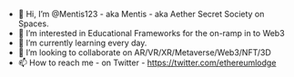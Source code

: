 - 👋 Hi, I’m @Mentis123 - aka Mentis - aka Aether Secret Society on Spaces.
- 👀 I’m interested in Educational Frameworks for the on-ramp in to Web3
- 🌱 I’m currently learning every day.
- 💞️ I’m looking to collaborate on AR/VR/XR/Metaverse/Web3/NFT/3D
- 📫 How to reach me - on Twitter - https://twitter.com/ethereumlodge

<!---
Mentis123/Mentis123 is a ✨ special ✨ repository because its `README.md` (this file) appears on your GitHub profile.
You can click the Preview link to take a look at your changes.
--->
